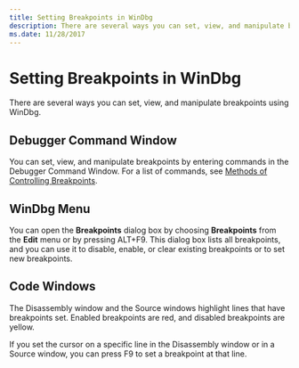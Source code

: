 ```yaml
---
title: Setting Breakpoints in WinDbg
description: There are several ways you can set, view, and manipulate breakpoints using WinDbg.
ms.date: 11/28/2017
---
```


# Setting Breakpoints in WinDbg


There are several ways you can set, view, and manipulate breakpoints using WinDbg.

## <span id="Debugger_Command_Window"></span><span id="debugger_command_window"></span><span id="DEBUGGER_COMMAND_WINDOW"></span>Debugger Command Window


You can set, view, and manipulate breakpoints by entering commands in the Debugger Command Window. For a list of commands, see [Methods of Controlling Breakpoints](methods-of-controlling-breakpoints.md).

## <span id="WinDbg_Menu"></span><span id="windbg_menu"></span><span id="WINDBG_MENU"></span>WinDbg Menu


You can open the **Breakpoints** dialog box by choosing **Breakpoints** from the **Edit** menu or by pressing ALT+F9. This dialog box lists all breakpoints, and you can use it to disable, enable, or clear existing breakpoints or to set new breakpoints.

## <span id="Code_Windows"></span><span id="code_windows"></span><span id="CODE_WINDOWS"></span>Code Windows


The Disassembly window and the Source windows highlight lines that have breakpoints set. Enabled breakpoints are red, and disabled breakpoints are yellow.

If you set the cursor on a specific line in the Disassembly window or in a Source window, you can press F9 to set a breakpoint at that line.

 

 






